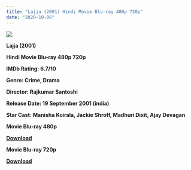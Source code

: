 ```yaml
---
title: "Lajja (2001) Hindi Movie Blu-ray 480p 720p"
date: "2020-10-06"
---
```


[**![](https://1.bp.blogspot.com/-tCbfWy9HhoI/XvCjQ1EHWXI/AAAAAAAADm4/ASzxUajerEwysiVNTDbbwXWXZ3wCY7WfgCLcBGAsYHQ/s1600/plkhyggyhbignjkc78.jpg)**](https://1.bp.blogspot.com/-tCbfWy9HhoI/XvCjQ1EHWXI/AAAAAAAADm4/ASzxUajerEwysiVNTDbbwXWXZ3wCY7WfgCLcBGAsYHQ/s1600/plkhyggyhbignjkc78.jpg)

 **Lajja (2001)**

**Hindi Movie Blu-ray 480p 720p** 

**IMDb Rating: 6.7/10**

**Genre: Crime, Drama** 

**Director: Rajkumar Santoshi**

**Release Date: 19 September 2001 (india)**

**Star Cast: Manisha Koirala, Jackie Shroff, Madhuri Dixit, Ajay Devagan**

 **Movie Blu-ray 480p** 

**[Download](http://hallan.club/cfweaqg089cz)** 

 **Movie Blu-ray 720p** 

**[Download](http://37.59.49.8/downloads/FouMovies.Lajja.2001.720p.mp4?st=ETl_XsPrBFDWZKoXnSz_pg&e=1593000671)**
